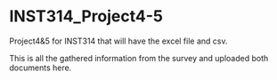 # INST314_Project4-5
Project4&amp;5 for INST314 that will have the excel file and csv.

This is all the gathered information from the survey and uploaded both documents here.
